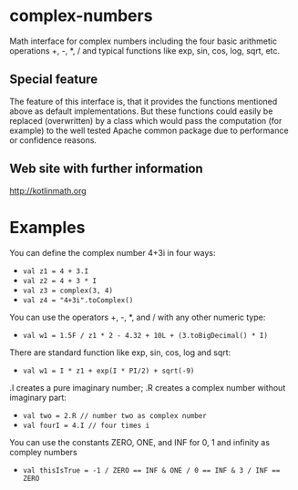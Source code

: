 # complex-numbers
Math interface for complex numbers including the four basic arithmetic operations +, -, *, / and
typical functions like exp, sin, cos, log, sqrt, etc.

## Special feature
The feature of this interface is, that it provides the functions mentioned above as default
implementations. But these functions could easily be replaced (overwritten) by a class which
would pass the computation (for example) to the well tested Apache common package due to
performance or confidence reasons. 

## Web site with further information

http://kotlinmath.org

# Examples 
You can define the complex number 4+3i in four ways:
* ```val z1 = 4 + 3.I```
* ```val z2 = 4 + 3 * I```
* ```val z3 = complex(3, 4)```
* ```val z4 = "4+3i".toComplex()```

You can use the operators +, -, *, and / with any other numeric type:
* ```val w1 = 1.5F / z1 * 2 - 4.32 + 10L + (3.toBigDecimal() * I)```

There are standard function like exp, sin, cos, log and sqrt:
* ```val w1 = I * z1 + exp(I * PI/2) + sqrt(-9)```

.I creates a pure imaginary number; .R creates a complex number without imaginary part:
* ```val two = 2.R // number two as complex number```
* ```val fourI = 4.I // four times i```

You can use the constants ZERO, ONE, and INF for 0, 1 and infinity as compley numbers
* ```val thisIsTrue = -1 / ZERO == INF & ONE / 0 == INF & 3 / INF == ZERO```
